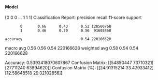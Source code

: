 #### Model
[0 0 0 ... 1 1 1]
Classification Report:
              precision    recall  f1-score   support

           0       0.66      0.43      0.52 128560768
           1       0.46      0.70      0.56  91605860

    accuracy                           0.54 220166628
   macro avg       0.56      0.56      0.54 220166628
weighted avg       0.58      0.54      0.54 220166628

Accuracy: 0.5393418070607867
Confusion Matrix:
[[54850447 73710321]
 [27711240 63894620]]
Confusion Matrix (%):
[[24.91315214 33.47933412]
 [12.58648518 29.02102856]]
